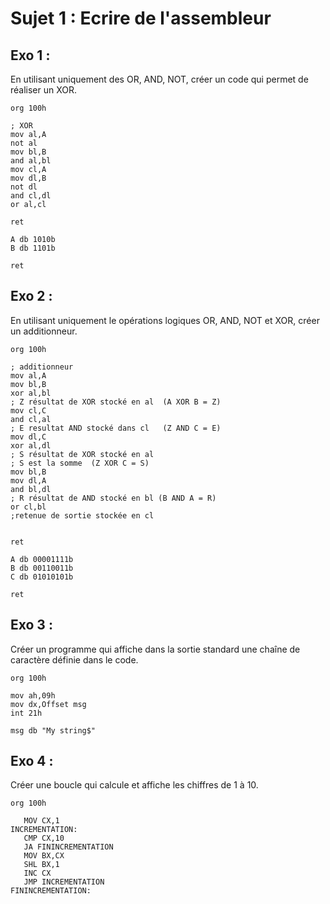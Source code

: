 # Sujet 1 : Ecrire de l'assembleur



## Exo 1 : 

En utilisant uniquement des OR, AND, NOT, créer un code qui permet de réaliser un XOR.

```assembleur
org 100h

; XOR
mov al,A
not al
mov bl,B
and al,bl
mov cl,A
mov dl,B
not dl
and cl,dl
or al,cl

ret

A db 1010b
B db 1101b

ret
```



## Exo 2 :

En utilisant uniquement le opérations logiques OR, AND, NOT et XOR, créer un additionneur.

```assembleur
org 100h

; additionneur
mov al,A
mov bl,B
xor al,bl
; Z résultat de XOR stocké en al  (A XOR B = Z)
mov cl,C  
and cl,al
; E resultat AND stocké dans cl   (Z AND C = E)
mov dl,C
xor al,dl
; S résultat de XOR stocké en al
; S est la somme  (Z XOR C = S)
mov bl,B
mov dl,A
and bl,dl
; R résultat de AND stocké en bl (B AND A = R)
or cl,bl
;retenue de sortie stockée en cl 


ret

A db 00001111b
B db 00110011b
C db 01010101b

ret
```



## Exo 3 :

Créer un programme qui affiche dans la sortie standard une chaîne de caractère définie dans le code.

```assembleur
org 100h

mov ah,09h
mov dx,Offset msg
int 21h 

msg db "My string$"
```



## Exo 4 :

Créer une boucle qui calcule et affiche les chiffres de 1 à 10.

```asselbleur
org 100h

   MOV CX,1
INCREMENTATION:
   CMP CX,10
   JA FININCREMENTATION
   MOV BX,CX
   SHL BX,1
   INC CX
   JMP INCREMENTATION
FININCREMENTATION:
```

